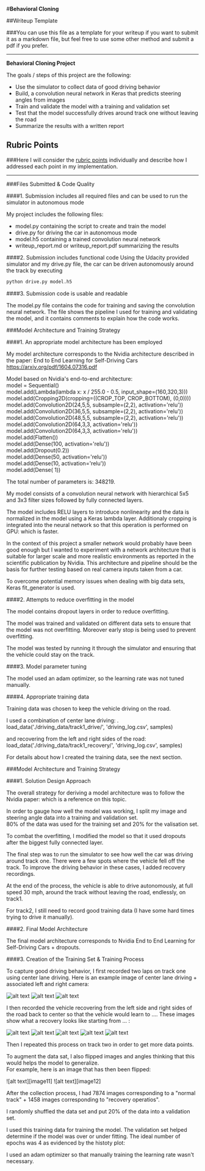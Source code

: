 #**Behavioral Cloning** 

##Writeup Template

###You can use this file as a template for your writeup if you want to submit it as a markdown file, but feel free to use some other method and submit a pdf if you prefer.

---

**Behavioral Cloning Project**

The goals / steps of this project are the following:
* Use the simulator to collect data of good driving behavior
* Build, a convolution neural network in Keras that predicts steering angles from images
* Train and validate the model with a training and validation set
* Test that the model successfully drives around track one without leaving the road
* Summarize the results with a written report


[//]: # (Image References)  
  
[image1]: ./examples/center_sample.jpg "Center"  
[image2]: ./examples/left_sample.jpg "Left"  
[image3]: ./examples/right_sample.jpg "Right"  
[image4]: ./examples/recov1.jpg "Recovery Image"  
[image5]: ./examples/recov2.jpg "Recovery Image"  
[image6]: ./examples/recov3.jpg "Recovery Image"  
[image7]: ./examples/recov4.jpg "Recovery Image"  
[image8]: ./examples/recov5.jpg "Recovery Image"  
[image9]: ./examples/original.jpg "Original Image"  
[image10]: ./examples/cropped.jpg "Cropped Image"  

## Rubric Points
###Here I will consider the [rubric points](https://review.udacity.com/#!/rubrics/432/view) individually and describe how I addressed each point in my implementation.  

---
###Files Submitted & Code Quality

####1. Submission includes all required files and can be used to run the simulator in autonomous mode

My project includes the following files:
* model.py containing the script to create and train the model
* drive.py for driving the car in autonomous mode
* model.h5 containing a trained convolution neural network 
* writeup_report.md or writeup_report.pdf summarizing the results

####2. Submission includes functional code
Using the Udacity provided simulator and my drive.py file, the car can be driven autonomously around the track by executing 
```sh
python drive.py model.h5
```

####3. Submission code is usable and readable

The model.py file contains the code for training and saving the convolution neural network. The file shows the pipeline I used for training and validating the model, and it contains comments to explain how the code works.

###Model Architecture and Training Strategy

####1. An appropriate model architecture has been employed

My model architecture corresponds to the Nvidia architecture described in the paper: End to End Learning for Self-Driving Cars  
https://arxiv.org/pdf/1604.07316.pdf  

Model based on Nvidia's end-to-end architecture:  
model = Sequential()  
model.add(Lambda(lambda x: x / 255.0 - 0.5, input_shape=(160,320,3)))  
model.add(Cropping2D(cropping=((CROP_TOP, CROP_BOTTOM), (0,0))))  
model.add(Convolution2D(24,5,5, subsample=(2,2), activation='relu'))  
model.add(Convolution2D(36,5,5, subsample=(2,2), activation='relu'))  
model.add(Convolution2D(48,5,5, subsample=(2,2), activation='relu'))  
model.add(Convolution2D(64,3,3, activation='relu'))  
model.add(Convolution2D(64,3,3, activation='relu'))  
model.add(Flatten())  
model.add(Dense(100, activation='relu'))  
model.add(Dropout(0.2))  
model.add(Dense(50, activation='relu'))  
model.add(Dense(10, activation='relu'))  
model.add(Dense( 1))  

The total number of parameters is: 348219. 

My model consists of a convolution neural network with hierarchical 5x5 and 3x3 filter sizes followed by fully connected layers. 

The model includes RELU layers to introduce nonlinearity  and the data is normalized in the model using a Keras lambda layer.
Additionaly cropping is integrated into the neural network so that this operation is performed on GPU: which is faster.    

In the context of this project a smaller network would probably have been good enough but I wanted to experiment with a network architecture that is suitable for larger scale and more realistic environments as reported in the scientific publication by Nvidia. This architecture and pipeline should be the basis for further testing based on real camera inputs taken from a car. 

To overcome potential memory issues when dealing with big data sets, Keras fit_generator is used.

####2. Attempts to reduce overfitting in the model

The model contains dropout layers in order to reduce overfitting. 

The model was trained and validated on different data sets to ensure that the model was not overfitting. Moreover early stop is being used to prevent overfitting.  

The model was tested by running it through the simulator and ensuring that the vehicle could stay on the track.

####3. Model parameter tuning

The model used an adam optimizer, so the learning rate was not tuned manually.

####4. Appropriate training data

Training data was chosen to keep the vehicle driving on the road. 

I used a combination of center lane driving: .
load_data('./driving_data/track1_drive/', 'driving_log.csv', samples)

and recovering from the left and right sides of the road:
load_data('./driving_data/track1_recovery/', 'driving_log.csv', samples)

For details about how I created the training data, see the next section. 

###Model Architecture and Training Strategy

####1. Solution Design Approach

The overall strategy for deriving a model architecture was to follow the Nvidia paper: which is a reference on this topic.  

In order to gauge how well the model was working, I split my image and steering angle data into a training and validation set.  
80% of the data was used for the training set and 20% for the valisation set.  


To combat the overfitting, I modified the model so that it used dropouts after the biggest fully connected layer.


The final step was to run the simulator to see how well the car was driving around track one. There were a few spots where the vehicle fell off the track. To improve the driving behavior in these cases, I added recovery recordings.

At the end of the process, the vehicle is able to drive autonomously, at full speed 30 mph, around the track without leaving the road, endlessly, on track1.

For track2, I still need to record good training data (I have some hard times trying to drive it manually).  

####2. Final Model Architecture

The final model architecture corresponds to  Nvidia End to End Learning for Self-Driving Cars + dropouts.


####3. Creation of the Training Set & Training Process

To capture good driving behavior, I first recorded two laps on track one using center lane driving. Here is an example image of center lane driving + associated left and right camera:

![alt text][image1]
![alt text][image2]
![alt text][image3]

I then recorded the vehicle recovering from the left side and right sides of the road back to center so that the vehicle would learn to .... These images show what a recovery looks like starting from ... :

![alt text][image4]
![alt text][image5]
![alt text][image6]
![alt text][image7]
![alt text][image8]

Then I repeated this process on track two in order to get more data points.

To augment the data sat, I also flipped images and angles thinking that this would helps the model to generalize.  
For example, here is an image that has then been flipped:

![alt text][image11]
![alt text][image12]



After the collection process, I had 7874 images corresponding to a "normal track" + 1458 images corresponding to "recovery operatios". 

I  randomly shuffled the data set and put 20% of the data into a validation set. 

I used this training data for training the model. The validation set helped determine if the model was over or under fitting. The ideal number of epochs was 4 as evidenced by the histoty plot:   

I used an adam optimizer so that manually training the learning rate wasn't necessary.  
